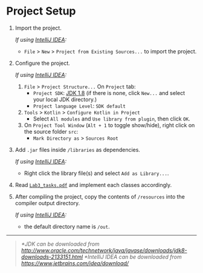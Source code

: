 # Project Setup
1. Import the project.

    _If using [IntelliJ IDEA](https://www.jetbrains.com/idea/download/):_
    * `File` > `New` > `Project from Existing Sources...` to import the project.

2. Configure the project.

    _If using [IntelliJ IDEA](https://www.jetbrains.com/idea/download/):_
    1. `File` > `Project Structure...`
        On `Project` tab:
        * `Project SDK`: [JDK 1.8](http://www.oracle.com/technetwork/java/javase/downloads/jdk8-downloads-2133151.html) (if there is none, click `New...` and select your local JDK directory.)
        * `Project language Level`: `SDK default`
    2. `Tools` > `Kotlin` > `Configure Kotlin in Project`
        * Select `All modules` and `Use library from plugin`, then click `OK`.
    3. On `Project Tool Window` (`Alt + 1` to toggle show/hide), right click on the source folder `src`:
        * `Mark Directory as` > `Sources Root`

3. Add `.jar` files inside `/libraries` as dependencies.

    _If using [IntelliJ IDEA](https://www.jetbrains.com/idea/download/):_
    * Right click the library file(s) and select `Add as Library...`.

3. Read [`Lab3_tasks.pdf`](https://github.com/blead/KShootTheBullet/blob/master/Lab3_tasks.pdf) and implement each classes accordingly.

4. After compiling the project, copy the contents of `/resources` into the compiler output directory.

    _If using [IntelliJ IDEA](https://www.jetbrains.com/idea/download/):_
    * the default directory name is `/out`.

___

> _*JDK can be downloaded from http://www.oracle.com/technetwork/java/javase/downloads/jdk8-downloads-2133151.html_
> _*IntelliJ IDEA can be downloaded from https://www.jetbrains.com/idea/download/_
